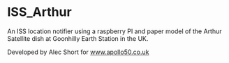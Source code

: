 # ISS_Arthur
An ISS location notifier using a raspberry PI and paper model of the Arthur Satellite dish at Goonhilly Earth Station in the UK.

Developed by Alec Short
for www.apollo50.co.uk
